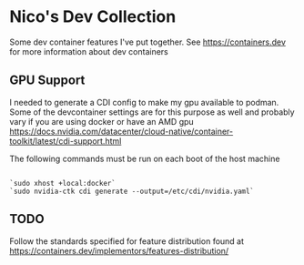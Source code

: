 # Nico's Dev Collection
Some dev container features I've put together. See https://containers.dev for more information about dev containers

## GPU Support
I needed to generate a CDI config to make my gpu available to podman. Some of the devcontainer settings are for this purpose as well and probably vary if you are using docker or have an AMD gpu  
https://docs.nvidia.com/datacenter/cloud-native/container-toolkit/latest/cdi-support.html

The following commands must be run on each boot of the host machine
```~~

`sudo xhost +local:docker`
`sudo nvidia-ctk cdi generate --output=/etc/cdi/nvidia.yaml`

```

## TODO
Follow the standards specified for feature distribution found at https://containers.dev/implementors/features-distribution/
